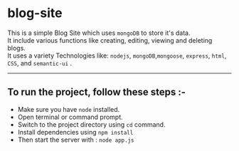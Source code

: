 # blog-site
This is a simple Blog Site which uses `mongoDB` to store it's data.<br>
It include various functions like creating, editing, viewing and deleting blogs.<br>
It uses a variety Technologies like: `nodejs`, `mongoDB`,`mongoose`, `express`, `html`, `CSS`, and `semantic-ui` .<br>
***
## To run  the project, follow these  steps :-
<ul>
<li>Make sure you have <code>node</code> installed.</li>
<li>Open terminal or command prompt. </li>
  <li>Switch to the project directory using <code>cd</code> command.</li>
  <li>Install dependencies using <span><code>npm install </code></span></li>
  <li>Then start the server with : <span><code>node app.js</code></span></li>
</ul>
